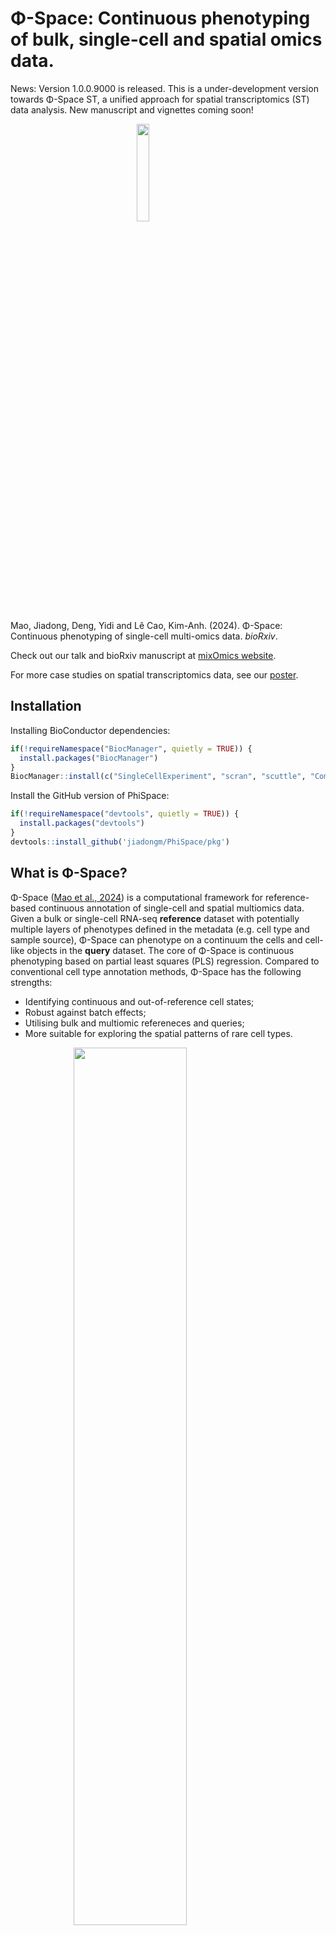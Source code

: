 # Φ-Space: Continuous phenotyping of bulk, single-cell and spatial omics data.

News: Version 1.0.0.9000 is released. This is a under-development version towards Φ-Space ST, a unified approach for spatial transcriptomics (ST) data analysis. New manuscript and vignettes coming soon!

<img src="./figs/PhiSpace.png" width="20%" style="display: block; margin: auto;" />

Mao, Jiadong, Deng, Yidi and Lê Cao, Kim-Anh. (2024). Φ-Space: Continuous phenotyping of single-cell multi-omics data. *bioRxiv*.

Check out our talk and bioRxiv manuscript at [mixOmics website](http://mixomics.org/2024/06/phispace/).

For more case studies on spatial transcriptomics data, see our [poster](https://github.com/jiadongm/PhiSpace/blob/main/PhiSpace_poster_CBA.pdf).

## Installation

Installing BioConductor dependencies:
``` r
if(!requireNamespace("BiocManager", quietly = TRUE)) {
  install.packages("BiocManager")
}
BiocManager::install(c("SingleCellExperiment", "scran", "scuttle", "ComplexHeatmap", "SpatialExperiment"))
```

Install the GitHub version of PhiSpace:
``` r
if(!requireNamespace("devtools", quietly = TRUE)) {
  install.packages("devtools")
}
devtools::install_github('jiadongm/PhiSpace/pkg')
```



## What is Φ-Space?

Φ-Space ([Mao et al., 2024](https://www.biorxiv.org/content/10.1101/2024.06.19.599787v1)) is a computational framework for reference-based continuous annotation of single-cell and spatial multiomics data. Given a bulk or single-cell RNA-seq **reference** dataset with potentially multiple layers of phenotypes defined in the metadata (e.g. cell type and sample source), Φ-Space can phenotype on a continuum the cells and cell-like objects in the **query** dataset. The core of Φ-Space is continuous phenotyping based on partial least squares (PLS) regression. Compared to conventional cell type annotation methods, Φ-Space has the following strengths:

- Identifying continuous and out-of-reference cell states;
- Robust against batch effects;
- Utilising bulk and multiomic refereneces and queries;
- More suitable for exploring the spatial patterns of rare cell types. 

<img src="./figs/schema_core.png" width="60%" style="display: block; margin: auto;" />


We have applied Φ-Space to many different use cases, including

| Reference     |      Query    | Note   |
| :------ |    :------   | :------  |
| bulk RNA-seq  |   scRNA-seq   |   |
| scRNA-seq     |   scRNA-seq   |  |
| scRNA-seq     |   scATAC-seq  | requires a bimodal bridge dataset |
| CITE-seq (scRNA+Protein-seq)  |  CITE-seq   | using both modalities |
| scRNA-seq    |   subcellular spatial transcriptomics | e.g. Stereo-seq, CosMx, 10x Xenium |
| scRNA-seq    |   supercellular spatial transcriptomics | e.g. 10x Visium, Slide-seqV2 |


## Example: transitional identities of induced dendritic cells (DCs)

We illustrate how Φ-Space works using the first case study in our [manuscript](https://www.biorxiv.org/content/10.1101/2024.06.19.599787v1).

- Reference bulk RNA-seq: [Stemformatics DC atlas](https://journals.aai.org/jimmunol/article/209/12/2352/237295/The-Human-Dendritic-Cell-Atlas-An-Integrated)
- Query scRNA-seq: [Rosa et al. (2018)](https://www.science.org/doi/10.1126/sciimmunol.aau4292) 

Dendritic cells (DCs) are a type of immune cells. DCs are relatively rare in human blood samples. Hence it is desirable to culture *in vivo* like 
DCs using *in vitro* methods. Rosa et al. (2018) claimed that they successfully reprogrammed human esophagus fibroblasts (HEFs) into induced DCs after 9 days *in vitro* cell culturing. 

The Stemformatics DC atlas is a bulk RNA-seq atlas of different subtypes of human DC samples (FACs sorted). The DC atlas contains 


### Read data

Load packages
``` r
# Name of the game
suppressPackageStartupMessages(library(PhiSpace))
# Tidyverse packages
suppressPackageStartupMessages(library(ggplot2))
suppressPackageStartupMessages(library(dplyr))
suppressPackageStartupMessages(library(magrittr))
suppressPackageStartupMessages(library(ggpubr))
suppressPackageStartupMessages(library(tidyr))
# Other utils
suppressPackageStartupMessages(library(ComplexHeatmap)) $ plot heatmap
suppressPackageStartupMessages(library(zeallot)) # use operator %<-%
suppressPackageStartupMessages(library(plotly)) # plot 3d interative plots
```

Download the processed reference dataset [ref_dc.rds](https://unimelbcloud-my.sharepoint.com/:u:/g/personal/jiadong_mao_unimelb_edu_au/EZVy-qceLC5Ik9YQ9yiASM8BRy0eKn4KYj_fy5A8LVdifA?e=NhIuTt) and the processed and downsampled query dataset [query_Rosa_sub.rds](https://unimelbcloud-my.sharepoint.com/:u:/g/personal/jiadong_mao_unimelb_edu_au/Eep7PpTnTHJIirmK8EM6JGsBRrxRlx_Soqk5DT-8KiheNQ?e=MvFzNA). In addtion, we download the selected genes [ref_dc_feat.rds](https://unimelbcloud-my.sharepoint.com/:u:/g/personal/jiadong_mao_unimelb_edu_au/EYW4m1WMtxhNg9vTUFQdZAQB12sF0VOj3u2pmz3Uce5U6A?e=zdyv2a). See our [manuscript](https://www.biorxiv.org/content/10.1101/2024.06.19.599787v1) for a description of feature selection. 

``` r
dat_dir <- "/data/projects/punim0613/JiaDong/PhiSpace/" # replace this by your own directory where you store ref_dc.rds and query_dc.rds
query <- readRDS(paste0(dat_dir, "query_Rosa_sub.rds"))
reference <- readRDS(paste0(dat_dir,"ref_dc.rds"))
selectedFeat <- readRDS(paste0(dat_dir, "ref_dc_test.rds"))

# Rank normalise reference and query
query <- RankTransf(query, "counts")
reference <- RankTransf(reference, "data", sparse = F)

# Customised colour code
DC_cols <- c(
  `DC precursor` = "#B3B3B3",DC_prec = "#FFFFB3",
  MoDC = "#CCEBC5", cDC1 = "#1B9E77", 
  cDC2 = "#D95F02",`dendritic cell` = "#B3B3B3", 
  DC = "#B3DE69", monocyte = "#B3B3B3",
  mono = "#80B1D3",`plasmacytoid dendritic cell` = "#7570B3",
  DC1 = "#1B9E77",DC2 = "#D95F02",
  pDC = "#7570B3",HEF = "#FEE5D9", 
  Day3 = "#FCAE91",Day6 = "#FB6A4A",
  Day9_SP = "#DE2D26", Day9_DP = "#A50F15",
  Day9 = "#A50F15",other = "#B3B3B3"
)

DC_cols_source <- c(
  ex_vivo = "#B3B3B3",in_vitro = "#A50026",
  in_vivo = "#313695",`in_vivo_HuMouse` = "#80B1D3", query = "#B3B3B3"
)

DC_symbs <- c(
  query = 4, reference = 16
)
```

In the above code, we applied rank transform to both reference and query. This is because the rank transform is more appropriate for this particular reference dataset ([Elahi et al., 2022](https://journals.aai.org/jimmunol/article/209/12/2352/237295/The-Human-Dendritic-Cell-Atlas-An-Integrated)). In general, normalisation methods should be chosen to suit individual cases. The only requirement is that both reference and query are normalised in the same way. **No** additional harmonisation of reference and query is needed.


### Continuous phenotyping

Now we are ready to apply PhiSpace to continuously phenotype the query cells. 
``` r
PhiSpaceAssay <- "rank"
phenotypes <- c("Cell Type", "Sample Source")
PhiMethod <- "PLS"

c(reference, query) %<-% PhiSpace(
    reference, 
    query,
    ncomp = 30,
    selectedFeat = selectedFeat,
    phenotypes = phenotypes, 
    PhiSpaceAssay = PhiSpaceAssay,
    regMethod = PhiMethod,
    scale = FALSE,
    updateRef = TRUE
)
```

### Visualise annotation

Draw the PhiSpace scores as heatmap.
``` r
PhiScores_norm <- reducedDim(query, "PhiSpace")

queryLabs <- query$mainTypes
queryLabs[queryLabs %in% c("Day9_SP", "Day9_DP")] <- "Day9"
lvls <- c("DC1", "DC2", "pDC", "HEF", "Day3", "Day6", "Day9")
p <- plotPhiSpaceHeatMap(
  PhiSpaceScore = PhiScores_norm,
  reference = reference,
  phenotypes = phenotypes,
  queryLabs = queryLabs, 
  queryLvls = lvls,
  column_names_rot = 20,
  name = "Phenotype space embedding",
  row_names_gp = gpar(fontsize = 6),
  column_names_gp = gpar(fontsize = 6),
  show_row_dend = F,
  show_column_dend = T,
  # row_title = row_title, 
  row_title_gp = gpar(fontsize = 6),
  column_title_gp = gpar(fontsize = 6, fontface = "bold"),
  heatmap_legend_param = list(
    title_position = "leftcenter",
    title_gp = gpar(fontsize = 6),
    grid_height = unit(2, "mm"),
    grid_width = unit(2, "mm"),
    labels_gp = gpar(fontsize = 5),
    legend_direction = "horizontal"
  )
) 

draw(
  p, heatmap_legend_side = "top"
)
```

<img src="./figs/heatmap.png" width="70%" style="display: block; margin: auto;" />

Every column of the heatmap corresponds to a phenotype defined in the bulk reference. Every horizontal line of the heatmap represents a query cell. The query cells are grouped according to their cell types:

- Control cell types: DC1 (type 1 conventional DC), DC2 (type 2 conventional DC) and pDC (plasmacytoid DC). These cell types are *in vivo* DC subtypes;
- HEF: the starting point of DC reprogramming;
- Day3, Day6, Day9: HEFs after 3, 6 and 9 days of reprogramming.

We can see that the control cell types were predicted to have strong DC1, DC2 and pDC identities. In terms of sample source, they are more *in vivo* like than *in vitro*. HEFs have an ambiguous identity since they were not defined in the reference. However, after 9 days of reprogramming, the HEFs were clearly more DC1-like, with strong *in vitro* identity.


## Downstream analyses

The essence of Φ-Space is the so-called **phenotype space analysis**. That is, we view cell type prediction as dimension reduction. How is it dimension reduction? Look at the heatmap: each cell was represented by the gene expression level of thousands of genes, and now they are represented by 11 dimensions, each measuring their likelihood of belonging to a certain phenotype defined in the reference. We term this new representation of cells their **phenotype space embedding**.

As any other dimension reduction objects, we can use cells' phenotype space embedding for downstream analyses. One of such analyses is phenotype space PCA, which allows us to visualize both bulk samples and single cells in the same space.

``` r
queryLabs <- query$mainTypes
queryLabs[queryLabs %in% c("Day9_SP", "Day9_DP")] <- "Day9"
refLabs <- colData(reference)[,"Cell Type"]
YrefHat_norm <- reducedDim(reference, "PhiSpace")
pc_re <- getPC(YrefHat_norm, ncomp = 3)

refEmbedding <- pc_re$scores %>% as.data.frame()
queryEmbedding <- scale(
    PhiScores_norm, 
    center = T, 
    scale = F
  ) %*% 
  pc_re$loadings %>%
  as.data.frame()

plot_ly(
    x = ~comp1,
    y = ~comp2,
    z = ~comp3,
) %>%
  add_markers(
    data = refEmbedding,
    colors = DC_cols,
    color = refLabs,
     marker = list(
      symbol = ~"circle",
      size = 5
    )
  ) %>%
  add_markers(
    data = queryEmbedding,
    color = queryLabs, 
    marker = list(
      symbol = ~"x",
      size = 3
    )
  )
```

<img src="./figs/3D.png" width="70%" style="display: block; margin: auto;" />

Using plotly, we have rendered the PCA results an interactive plot.








